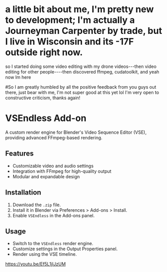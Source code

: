 # a little bit about me, I'm pretty new to development; I'm actually a Journeyman Carpenter by trade, but I live in Wisconsin and its -17F outside right now. 
so I started doing some video editing with my drone videos---then video editing for other people----then discovered ffmpeg, cudatoolkit, and yeah now Im here

#So I am greatly humbled by all the positive feedback from you guys out there, just bear with me, I'm not super good at this yet lol
I'm very open to constructive criticism, thanks again!


# VSEndless Add-on
A custom render engine for Blender's Video Sequence Editor (VSE), providing advanced FFmpeg-based rendering.

## Features
- Customizable video and audio settings
- Integration with FFmpeg for high-quality output
- Modular and expandable design

## Installation
1. Download the `.zip` file.
2. Install it in Blender via Preferences > Add-ons > Install.
3. Enable `VSEndless` in the Add-ons panel.

## Usage
- Switch to the `VSEndless` render engine.
- Customize settings in the Output Properties panel.
- Render using the VSE timeline.


https://youtu.be/Ef5L1jIJzUM
